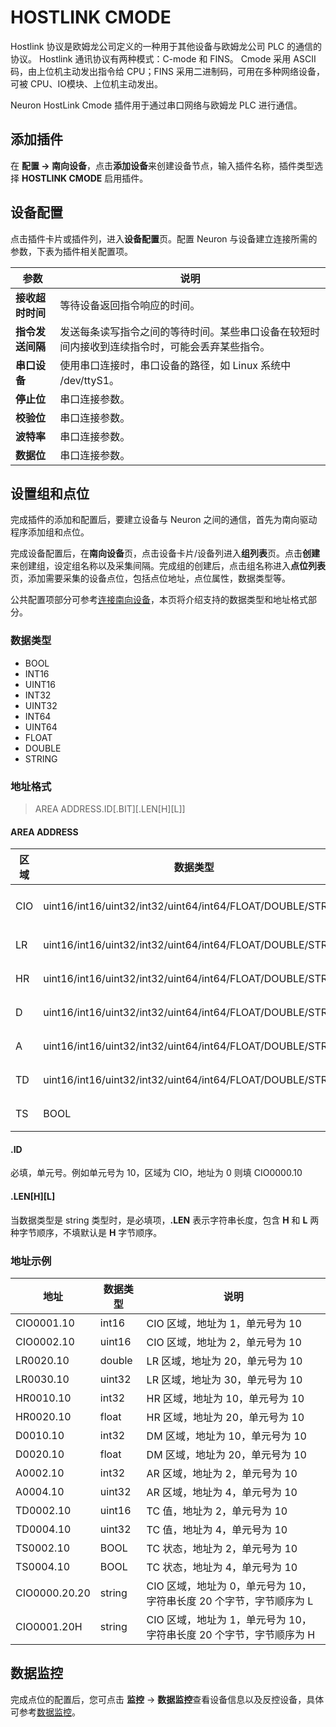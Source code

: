 # HOSTLINK CMODE

Hostlink 协议是欧姆龙公司定义的一种用于其他设备与欧姆龙公司 PLC 的通信的协议。
Hostlink 通讯协议有两种模式：C-mode 和 FINS。
Cmode 采用 ASCII 码，由上位机主动发出指令给 CPU；FINS 采用二进制码，可用在多种网络设备，可被 CPU、IO模块、上位机主动发出。

Neuron HostLink Cmode 插件用于通过串口网络与欧姆龙 PLC 进行通信。

## 添加插件

在 **配置 -> 南向设备**，点击**添加设备**来创建设备节点，输入插件名称，插件类型选择 **HOSTLINK CMODE** 启用插件。

## 设备配置

点击插件卡片或插件列，进入**设备配置**页。配置 Neuron 与设备建立连接所需的参数，下表为插件相关配置项。

| 参数                 | 说明                                                    |
| -------------------- | ------------------------------------------------------- |
| **接收超时时间** | 等待设备返回指令响应的时间。  |
| **指令发送间隔** | 发送每条读写指令之间的等待时间。某些串口设备在较短时间内接收到连续指令时，可能会丢弃某些指令。 |
| **串口设备** | 使用串口连接时，串口设备的路径，如 Linux 系统中 /dev/ttyS1。|
| **停止位** | 串口连接参数。 |
| **校验位** | 串口连接参数。 |
| **波特率** | 串口连接参数。 |
| **数据位** | 串口连接参数。 |

## 设置组和点位

完成插件的添加和配置后，要建立设备与 Neuron 之间的通信，首先为南向驱动程序添加组和点位。

完成设备配置后，在**南向设备**页，点击设备卡片/设备列进入**组列表**页。点击**创建**来创建组，设定组名称以及采集间隔。完成组的创建后，点击组名称进入**点位列表**页，添加需要采集的设备点位，包括点位地址，点位属性，数据类型等。

公共配置项部分可参考[连接南向设备](../south-devices.md)，本页将介绍支持的数据类型和地址格式部分。

### 数据类型

* BOOL
* INT16
* UINT16
* INT32
* UINT32
* INT64
* UINT64
* FLOAT
* DOUBLE
* STRING

### 地址格式

> AREA ADDRESS.ID\[.BIT]\[.LEN\[H]\[L]]</span>

#### AREA ADDRESS

| 区域 | 数据类型                                      | 属性     | 备注        |
| ---- | ------------------------------------------- | ------- | ---------- |
| CIO  | uint16/int16/uint32/int32/uint64/int64/FLOAT/DOUBLE/STRING  | 读/写    | IR/SR CIO 区 |
| LR   | uint16/int16/uint32/int32/uint64/int64/FLOAT/DOUBLE/STRING  | 读/写    | LR 区        |
| HR   | uint16/int16/uint32/int32/uint64/int64/FLOAT/DOUBLE/STRING  | 读/写    | HR 区        |
| D    | uint16/int16/uint32/int32/uint64/int64/FLOAT/DOUBLE/STRING  | 读/写    | DM 区        |
| A    | uint16/int16/uint32/int32/uint64/int64/FLOAT/DOUBLE/STRING  | 读/写    | AR 区        |
| TD   | uint16/int16/uint32/int32/uint64/int64/FLOAT/DOUBLE/STRING  | 读/写    | TC 值        |
| TS   | BOOL                                                        | 读/写    | TC 状态      |

#### .ID

必填，单元号。例如单元号为 10，区域为 CIO，地址为 0 则填 CIO0000.10

#### .LEN\[H]\[L]

当数据类型是 string 类型时，是必填项，**.LEN** 表示字符串长度，包含 **H** 和 **L** 两种字节顺序，不填默认是 **H** 字节顺序。

### 地址示例

| 地址       | 数据类型  | 说明 |
| --------- | -------- | -------- |
| CIO0001.10        | int16   | CIO 区域，地址为 1，单元号为 10      |
| CIO0002.10        | uint16  | CIO 区域，地址为 2，单元号为 10      |
| LR0020.10         | double  | LR 区域，地址为 20，单元号为 10      |
| LR0030.10         | uint32  | LR 区域，地址为 30，单元号为 10      |
| HR0010.10         | int32   | HR 区域，地址为 10，单元号为 10      |
| HR0020.10         | float   | HR 区域，地址为 20，单元号为 10      |
| D0010.10          | int32   | DM 区域，地址为 10，单元号为 10      |
| D0020.10          | float   | DM 区域，地址为 20，单元号为 10      |
| A0002.10          | int32   | AR 区域，地址为 2，单元号为 10       |
| A0004.10          | uint32  | AR 区域，地址为 4，单元号为 10       |
| TD0002.10         | uint16  | TC 值，地址为 2，单元号为 10         |
| TD0004.10         | uint32  | TC 值，地址为 4，单元号为 10         |
| TS0002.10         | BOOL    | TC 状态，地址为 2，单元号为 10       |
| TS0004.10         | BOOL    | TC 状态，地址为 4，单元号为 10       |
| CIO0000.20.20      | string   | CIO 区域，地址为 0，单元号为 10，字符串长度 20 个字节，字节顺序为 L      |
| CIO0001.20H        | string   | CIO 区域，地址为 1，单元号为 10，字符串长度 20 个字节，字节顺序为 H      |

## 数据监控

完成点位的配置后，您可点击 **监控** -> **数据监控**查看设备信息以及反控设备，具体可参考[数据监控](../../../usage/monitoring.md)。